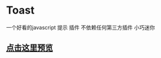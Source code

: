 # Toast

一个好看的javascript 提示 插件
不依赖任何第三方插件
小巧迷你



<a target="_blank" href="http://chuanxinwong.github.io/Toast/index.0.2.html">点击这里预览</a>
-------------------------
